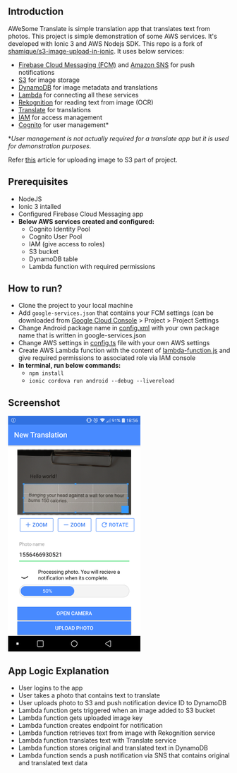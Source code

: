 ## Introduction
AWeSome Translate is simple translation app that translates text from photos. This project is simple demonstration of some AWS services. It's developed with Ionic 3 and AWS Nodejs SDK. This repo is a fork of [shamique/s3-image-upload-in-ionic]. It uses below services:

  - [Firebase Cloud Messaging (FCM)][fcm] and [Amazon SNS][sns] for push notifications
  - [S3] for image storage
  - [DynamoDB] for image metadata and translations
  - [Lambda] for connecting all these services
  - [Rekognition] for reading text from image (OCR)
  - [Translate] for translations
  - [IAM] for access management
  - [Cognito] for user management*

**User management is not actually required for a translate app but it is used for demonstration purposes.*

Refer [this][s3-upload-article] article for uploading image to S3 part of project.

## Prerequisites
  - NodeJS
  - Ionic 3 intalled
  - Configured Firebase Cloud Messaging app 
  - **Below AWS services created and configured:**
    + Cognito Identity Pool
    + Cognito User Pool
    + IAM (give access to roles)
    + S3 bucket
    + DynamoDB table
    + Lambda function with required permissions

## How to run?
  - Clone the project to your local machine
  - Add ``google-services.json`` that contains your FCM settings (can be downloaded from [Google Cloud Console](https://console.firebase.google.com/u/0/) > Project > Project Settings
  - Change Android package name in [config.xml](config.xml) with your own package name that is written in google-services.json
  - Change AWS settings in [config.ts](src/shared/config.ts) file with your own AWS settings
  - Create AWS Lambda function with the content of [lambda-function.js](lambda-function.js) and give required permissions to associated role via IAM console
  - **In terminal, run below commands:**
    + ``npm install``
    + ``ionic cordova run android --debug --livereload``

## Screenshot
<img src="screenshots/2.png" alt="Screenshot" width="300px"/>

## App Logic Explanation
  - User logins to the app
  - User takes a photo that contains text to translate
  - User uploads photo to S3 and push notification device ID to DynamoDB
  - Lambda function gets triggered when an image added to S3 bucket
  - Lambda function gets uploaded image key
  - Lambda function creates endpoint for notification
  - Lambda function retrieves text from image with Rekognition service
  - Lambda function translates text with Translate service
  - Lambda function stores original and translated text in DynamoDB
  - Lambda function sends a push notification via SNS that contains original and translated text data

[fcm]:https://firebase.google.com/products/cloud-messaging/
[sns]:https://aws.amazon.com/sns/
[s3]:https://aws.amazon.com/s3/
[dynamodb]:https://aws.amazon.com/dynamodb/
[lambda]:https://aws.amazon.com/lambda/
[rekognition]:https://aws.amazon.com/rekognition/
[translate]:https://aws.amazon.com/translate/
[iam]:https://aws.amazon.com/iam/
[cognito]:https://aws.amazon.com/cognito/
[shamique/s3-image-upload-in-ionic]:https://github.com/shamique/s3-image-upload-in-ionic
[s3-upload-article]:https://medium.com/@shamique/upload-an-image-to-s3-bucket-in-ionic-app-5dc96b772d48
